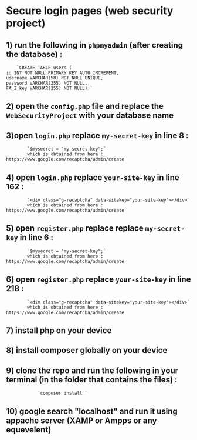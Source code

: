 # Secure login pages (web security project)
## 1) run the following in `phpmyadmin` (after creating the database) :
        `CREATE TABLE users (
    id INT NOT NULL PRIMARY KEY AUTO_INCREMENT,
    username VARCHAR(50) NOT NULL UNIQUE,
    password VARCHAR(255) NOT NULL,
    FA_2_key VARCHAR(255) NOT NULL);`

## 2) open the `config.php` file and replace the `WebSecurityProject` with your database name

## 3)open `login.php` replace `my-secret-key` in line 8 :
            `$mysecret = "my-secret-key";`
            which is obtained from here : https://www.google.com/recaptcha/admin/create

## 4) open `login.php` replace `your-site-key` in line 162 :
            `<div class="g-recaptcha" data-sitekey="your-site-key"></div>`
            which is obtained from here : https://www.google.com/recaptcha/admin/create

## 5) open `register.php` replace replace `my-secret-key` in line 6 :
            `$mysecret = "my-secret-key";`
            which is obtained from here : https://www.google.com/recaptcha/admin/create

## 6) open `register.php` replace `your-site-key` in line 218 :
            `<div class="g-recaptcha" data-sitekey="your-site-key"></div>`
            which is obtained from here : https://www.google.com/recaptcha/admin/create

## 7) install php on your device

## 8) install composer globally on your device 

## 9) clone the repo and run the following in your terminal (in the folder that contains the files) :
                `composer install `

## 10) google search "localhost" and run it using appache server (XAMP or Ampps or any equevelent)
